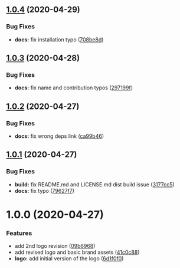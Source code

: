 ## [1.0.4](https://github.com/js-standards/assets/compare/v1.0.3...v1.0.4) (2020-04-29)


### Bug Fixes

* **docs:** fix installation typo ([708be8d](https://github.com/js-standards/assets/commit/708be8de810718a1106fcd6a2939a82dc8f8914e))

## [1.0.3](https://github.com/js-standards/assets/compare/v1.0.2...v1.0.3) (2020-04-28)


### Bug Fixes

* **docs:** fix name and contribution typos ([297199f](https://github.com/js-standards/assets/commit/297199ffd2fa8a215a9fb253b1b26dae310f0884))

## [1.0.2](https://github.com/js-standards/assets/compare/v1.0.1...v1.0.2) (2020-04-27)


### Bug Fixes

* **docs:** fix wrong deps link ([ca99b46](https://github.com/js-standards/assets/commit/ca99b46e92592ecc5cfb8a754974fb0ee8e00555))

## [1.0.1](https://github.com/js-standards/assets/compare/v1.0.0...v1.0.1) (2020-04-27)


### Bug Fixes

* **build:** fix README.md and LICENSE.md dist build issue ([3177cc5](https://github.com/js-standards/assets/commit/3177cc5afe35b1ea77e455000bb59e8a1fcd59c8))
* **docs:** fix typo ([79627f7](https://github.com/js-standards/assets/commit/79627f7a283653cc50111645175c6375cb0f5b0e))

# 1.0.0 (2020-04-27)


### Features

* add 2nd logo revision ([09b6968](https://github.com/js-standards/assets/commit/09b69680f1548c96a77a8dfec349b269d044af4f))
* add revised logo and basic brand assets ([41c0c88](https://github.com/js-standards/assets/commit/41c0c882033160cd1185e49fd1715cb5c2b46bd8))
* **logo:** add initial version of the logo ([6d1f0f0](https://github.com/js-standards/assets/commit/6d1f0f0fed95e3b3d2e62536ad1f72d99beea45c))
